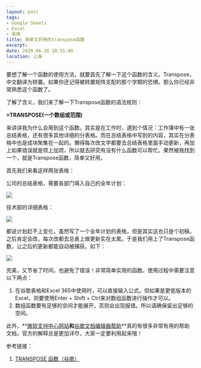```yaml
---
layout: post
tags: 
- Google Sheets
- Excel
- 高效
title: 简单又好用的transpose函数
excerpt: 
date: 2020.06.26 20:51:00
location: 上海
---
```


要想了解一个函数的使用方法，就要首先了解一下这个函数的含义。Transpose，中文翻译为转置。如果你还记得被转置矩阵支配的那个学期的恐惧。那么你已经非常熟悉这个函数了。

了解了含义，我们来了解一下Transpose函数的语法规则：

**=TRANSPOSE(一个数组或范围)**

来讲讲我为什么会用到这个函数。其实是在工作时，遇到个情况：工作簿中有一张总结表格，还有很多其他详细的分表格。而在总结表格中写到的内容，其实在分表格中也是成块聚集在一起的。懒得每次改文字都要去总结表格里面手动更新，再加上如果错误就是烦上加烦，所以就去研究有没有什么函数可以帮忙。果然被我找到一个，就是Transpose函数，简单又好用。

首先我们来看这样两张表格：

公司的总结表格，需要各部门填入自己的全年计划：

<div class="zoom-pic-full">
	<a href="{{ site.url }}/{{ site.baseurl }}/imgs/posts/2020-06-26-How-to-use-the-Transpose-Function-0.png" data-detail="" data-source="{{ site.url }}/{{ site.baseurl }}/imgs/posts/2020-06-26-How-to-use-the-Transpose-Function-0.png" title="公司的全年计划表" style="width:251px; height:120px;">
		<img src="{{ site.url }}/{{ site.baseurl }}/imgs/posts/2020-06-26-How-to-use-the-Transpose-Function-0.png">
	</a>
</div>

技术部的详细表格：

<div class="zoom-pic-full">
	<a href="{{ site.url }}/{{ site.baseurl }}/imgs/posts/2020-06-26-How-to-use-the-Transpose-Function-1.png" data-detail="" data-source="{{ site.url }}/{{ site.baseurl }}/imgs/posts/2020-06-26-How-to-use-the-Transpose-Function-1.png" title="技术部的全年计划" style="width:251px; height:120px;">
		<img src="{{ site.url }}/{{ site.baseurl }}/imgs/posts/2020-06-26-How-to-use-the-Transpose-Function-1.png">
	</a>
</div>

都说计划赶不上变化，虽然写了一个全年计划的表格，但是其实这也只是个初稿，之后肯定会改，每次改都去总表上做更新实在太累。于是我们用上了Transpose函数，让之后的更新都能自动被捕获。如下：

<div class="zoom-pic-full">
	<a href="{{ site.url }}/{{ site.baseurl }}/imgs/posts/2020-06-26-How-to-use-the-Transpose-Function-2.png" data-detail="" data-source="{{ site.url }}/{{ site.baseurl }}/imgs/posts/2020-06-26-How-to-use-the-Transpose-Function-2.png" title="使用Transpose函数，即使更新也不怕" style="width:251px; height:120px;">
		<img src="{{ site.url }}/{{ site.baseurl }}/imgs/posts/2020-06-26-How-to-use-the-Transpose-Function-2.png">
	</a>
</div>

完美，又节省了时间，也避免了错误！非常简单实用的函数。使用过程中需要注意以下两点：
1. 在谷歌表格和Excel 365中使用时，可以直接输入公式。但如果是更低版本的Excel，则要使用Enter + Shift + Ctrl来对数组函数进行操作才可以。
2. 数组函数要有足够的空间才能展开，否则会出现报错。所以请确保留出足够的空间。

此外，**<a href="https://support.microsoft.com/zh-cn" target="_blank">微软支持中心网站</a>**和**<a href="https://support.google.com/docs#topic=1382883" target="_blank">谷歌文档编辑器帮助</a>**真的有很多非常有用的帮助文档，官方的解释总是更加详尽，大家一定要利用起来哦！

参考链接：
1. <a href="https://support.google.com/docs/answer/3094262?hl=en" target="_blank">TRANSPOSE 函数（谷歌）</a>